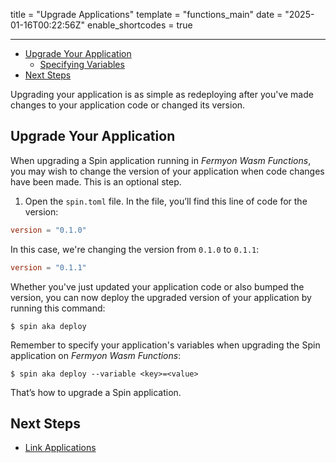 title = "Upgrade Applications"
template = "functions_main"
date = "2025-01-16T00:22:56Z"
enable_shortcodes = true

---
- [Upgrade Your Application](#upgrade-your-application)
  - [Specifying Variables](#specifying-variables)
- [Next Steps](#next-steps)

Upgrading your application is as simple as redeploying after you've made changes to your application code or changed its version.

## Upgrade Your Application

When upgrading a Spin application running in _Fermyon Wasm Functions_, you may wish to change the version of your application when code changes have been made. This is an optional step.

1. Open the `spin.toml` file. In the file, you’ll find this line of code for the version:

<!-- @nocpy -->

```toml
version = "0.1.0"
```

In this case, we're changing the version from `0.1.0` to `0.1.1`:

<!-- @nocpy -->

```toml
version = "0.1.1"
```

Whether you've just updated your application code or also bumped the version, you can now deploy the upgraded version of your application by running this command:

<!-- @selectiveCpy -->

```console
$ spin aka deploy
```

Remember to specify your application's variables when upgrading the Spin application on _Fermyon Wasm Functions_:

<!-- @selectiveCpy -->

```console
$ spin aka deploy --variable <key>=<value>
```

That’s how to upgrade a Spin application.

## Next Steps

- [Link Applications](app-linking)
